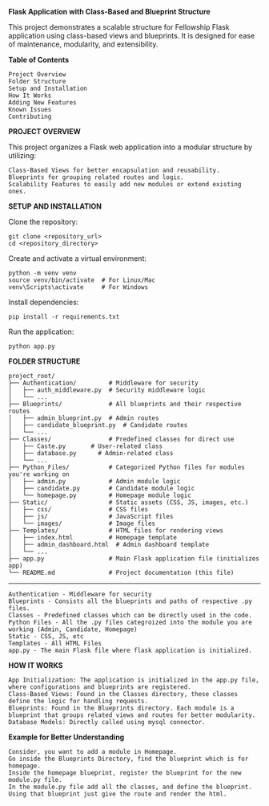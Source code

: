 **Flask Application with Class-Based and Blueprint Structure**

This project demonstrates a scalable structure for Fellowship Flask application using class-based views and blueprints. 
It is designed for ease of maintenance, modularity, and extensibility.

**Table of Contents**

    Project Overview
    Folder Structure
    Setup and Installation
    How It Works
    Adding New Features
    Known Issues
    Contributing


**PROJECT OVERVIEW**

This project organizes a Flask web application into a modular structure by utilizing:

    Class-Based Views for better encapsulation and reusability.
    Blueprints for grouping related routes and logic.
    Scalability Features to easily add new modules or extend existing ones.


**SETUP AND INSTALLATION**

Clone the repository:

    git clone <repository_url>
    cd <repository_directory>

Create and activate a virtual environment:

    python -m venv venv
    source venv/bin/activate  # For Linux/Mac
    venv\Scripts\activate     # For Windows

Install dependencies:

    pip install -r requirements.txt

Run the application:

    python app.py

**FOLDER STRUCTURE**

    project_root/
    ├── Authentication/         # Middleware for security
    │   ├── auth_middleware.py  # Security middleware logic
    │   └── ...
    ├── Blueprints/             # All blueprints and their respective routes
    │   ├── admin_blueprint.py  # Admin routes
    │   ├── candidate_blueprint.py  # Candidate routes
    │   └── ...
    ├── Classes/                # Predefined classes for direct use
    │   ├── Caste.py       # User-related class
    │   ├── database.py      # Admin-related class
    │   └── ...
    ├── Python_Files/           # Categorized Python files for modules you're working on
    │   ├── admin.py            # Admin module logic
    │   ├── candidate.py        # Candidate module logic
    │   └── homepage.py         # Homepage module logic
    ├── Static/                 # Static assets (CSS, JS, images, etc.)
    │   ├── css/                # CSS files
    │   ├── js/                 # JavaScript files
    │   └── images/             # Image files
    ├── Templates/              # HTML files for rendering views
    │   ├── index.html          # Homepage template
    │   ├── admin_dashboard.html  # Admin dashboard template
    │   └── ...
    ├── app.py                  # Main Flask application file (initializes app)
    └── README.md               # Project documentation (this file)

-----------------------------------------------------

    Authentication - Middleware for security 
    Blueprints - Consists all the blueprints and paths of respective .py files.
    Classes - Predefined classes which can be directly used in the code. 
    Python Files - All the .py files categroized into the module you are working (Admin, Candidate, Homepage)
    Static - CSS, JS, etc
    Templates - All HTML Files 
    app.py - The main Flask file where flask application is initialized. 


**HOW IT WORKS**

    App Initialization: The application is initialized in the app.py file, where configurations and blueprints are registered.
    Class-Based Views: Found in the Classes directory, these classes define the logic for handling requests.
    Blueprints: Found in the Blueprints directory. Each module is a blueprint that groups related views and routes for better modularity.
    Database Models: Directly called using mysql connector.


**Example for Better Understanding**

    Consider, you want to add a module in Homepage.
    Go inside the Blueprints Directory, find the blueprint which is for homepage. 
    Inside the homepage blueprint, register the blueprint for the new module.py file. 
    In the module.py file add all the classes, and define the blueprint. 
    Using that blueprint just give the route and render the html. 